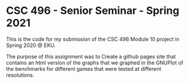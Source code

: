 # CSC 496 - Senior Seminar - Spring 2021

This is the code for my submission of the CSC 496 Module 10 project in Spring 2020 @ EKU.

The purpose of this assignment was to Create a github pages site that contains an html version of the graphs that we graphed in the GNUPlot of the benchmarks for different games that were tested at different resolutions. 
